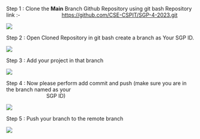 ﻿Step 1 : Clone the **Main** Branch Github Repository using git bash Repository link :- 
`               `<https://github.com/CSE-CSPIT/SGP-4-2023.git>

![](Aspose.Words.0a03ed38-145c-4346-b240-97155147e2f1.001.png)

Step 2 : Open Cloned Repository in git bash create a branch as Your SGP ID.

![](Aspose.Words.0a03ed38-145c-4346-b240-97155147e2f1.002.png)



Step 3 : Add your project in that branch 

![](Aspose.Words.0a03ed38-145c-4346-b240-97155147e2f1.003.png)

Step 4 : Now please perform add commit and push (make sure you are in the branch named as your  
`               `SGP ID)

![](Aspose.Words.0a03ed38-145c-4346-b240-97155147e2f1.004.png)

Step 5 : Push your branch to the remote branch

![](Aspose.Words.0a03ed38-145c-4346-b240-97155147e2f1.005.png)

